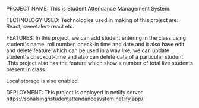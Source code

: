 PROJECT NAME:
This is Student Attendance Management System.



TECHNOLOGY USED:
Technologies used in making of this project are: React, sweetalert-react etc.


FEATURES:
In this project, we can add student entering in the class using student's name, roll number, check-in time and date and it also have edit and delete feature which can be used in a way like, we can update student's checkout-time and also can delete data of a particular student .This project also has the feature which show's  number of total live students present in class.

Local storage is also enabled. 



DEPLOYMENT:
This project is deployed in netlify server https://sonalsinghstudentattendancesystem.netlify.app/